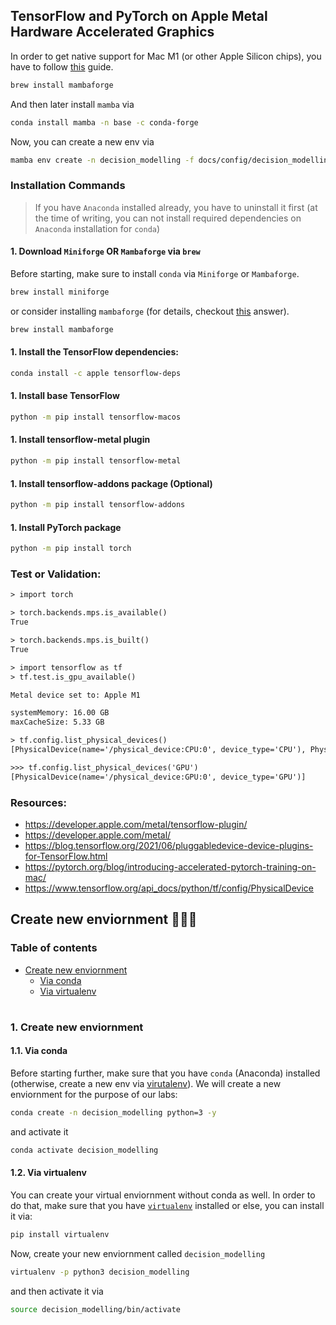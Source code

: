 ## TensorFlow and PyTorch on Apple Metal Hardware Accelerated Graphics

In order to get native support for Mac M1 (or other Apple Silicon chips), you have to follow [this](https://developer.apple.com/metal/tensorflow-plugin/) guide.


```bash
brew install mambaforge
```

And then later install `mamba` via

```bash
conda install mamba -n base -c conda-forge
```

Now, you can create a new env via

```bash
mamba env create -n decision_modelling -f docs/config/decision_modelling_env.yaml
```

### Installation Commands

> If you have `Anaconda` installed already, you have to uninstall it first (at the time of writing, you can not install required dependencies on `Anaconda` installation for `conda`)
#### 1. Download `Miniforge` OR `Mambaforge` via `brew`

Before starting, make sure to install `conda` via `Miniforge` or `Mambaforge`. 

```bash
brew install miniforge
```

or consider installing `mambaforge` (for details, checkout [this](https://stackoverflow.com/a/72970797/6390175) answer).

```bash
brew install mambaforge
```

#### 1. Install the TensorFlow dependencies:

```bash
conda install -c apple tensorflow-deps
```

#### 1. Install base TensorFlow

```bash
python -m pip install tensorflow-macos
```

#### 1. Install tensorflow-metal plugin

```bash
python -m pip install tensorflow-metal
```

#### 1. Install tensorflow-addons package (Optional)

```bash
python -m pip install tensorflow-addons
```

#### 1. Install PyTorch package

```bash
python -m pip install torch
```

### Test or Validation:

```txt
> import torch

> torch.backends.mps.is_available()
True

> torch.backends.mps.is_built()
True

> import tensorflow as tf
> tf.test.is_gpu_available()

Metal device set to: Apple M1

systemMemory: 16.00 GB
maxCacheSize: 5.33 GB

> tf.config.list_physical_devices()
[PhysicalDevice(name='/physical_device:CPU:0', device_type='CPU'), PhysicalDevice(name='/physical_device:GPU:0', device_type='GPU')]

>>> tf.config.list_physical_devices('GPU')
[PhysicalDevice(name='/physical_device:GPU:0', device_type='GPU')]

```

### Resources:

- https://developer.apple.com/metal/tensorflow-plugin/
- https://developer.apple.com/metal/
- https://blog.tensorflow.org/2021/06/pluggabledevice-device-plugins-for-TensorFlow.html
- https://pytorch.org/blog/introducing-accelerated-pytorch-training-on-mac/
- https://www.tensorflow.org/api_docs/python/tf/config/PhysicalDevice


## Create new enviornment 👨🏻‍💻

### Table of contents

- [Create new enviornment](#create-new-env)
  * [Via conda](#new-env-conda)
  * [Via virtualenv](#new-env-virtualenv)

#

<a id="create-new-env" />

### 1. Create new enviornment

<a id="new-env-conda" />

#### 1.1. Via conda

Before starting further, make sure that you have `conda` (Anaconda) installed (otherwise, create a new env via [virutalenv](#new-env-virtualenv)). We will create a new enviornment for the purpose of our labs:

```bash
conda create -n decision_modelling python=3 -y 
```

and activate it

```bash
conda activate decision_modelling
```

<a id="new-env-virtualenv" />

#### 1.2. Via virtualenv

You can create your virtual enviornment without conda as well. In order to do that, make sure that you have [`virtualenv`](https://pypi.org/project/virtualenv/) installed or else, you can install it via:


```bash
pip install virtualenv
```

Now, create your new enviornment called `decision_modelling`

```bash
virtualenv -p python3 decision_modelling
```

and then activate it via

```bash
source decision_modelling/bin/activate
```
